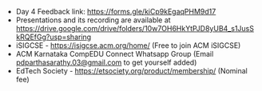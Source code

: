 - Day 4 Feedback link: https://forms.gle/kiCp9kEgaqPHM9d17
- Presentations and its recording are available at https://drive.google.com/drive/folders/10w7OH6HkYtPJD8yUB4_s1JusSkRQEfGg?usp=sharing 
- iSIGCSE - https://isigcse.acm.org/home/ (Free to join ACM iSIGCSE)
- ACM Karnataka CompEDU Connect Whatsapp Group (Email pdparthasarathy.03@gmail.com to get yourself added) 
- EdTech Society - https://etsociety.org/product/membership/ (Nominal fee)

